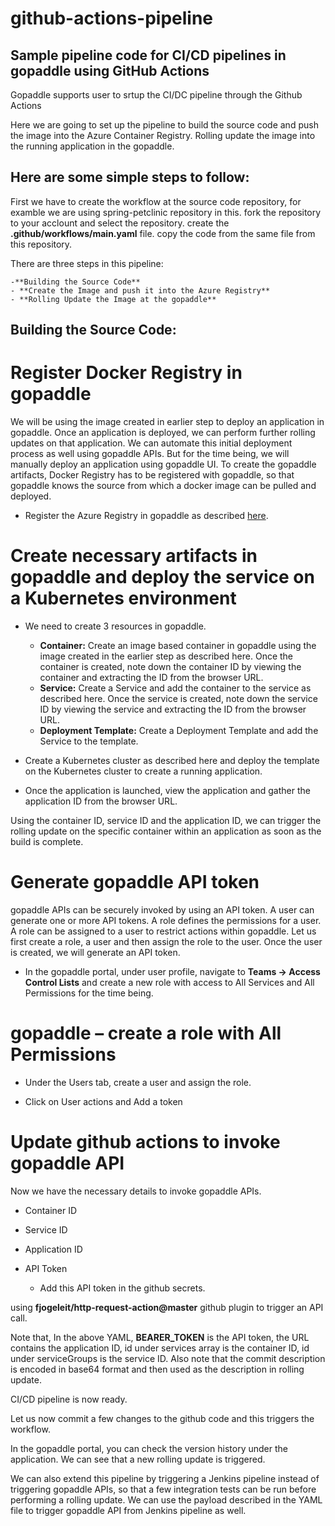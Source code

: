 # github-actions-pipeline
## Sample pipeline code for CI/CD pipelines in gopaddle using GitHub Actions
Gopaddle supports user to srtup the CI/DC pipeline through the Github Actions


  Here we are going to set up the pipeline to build the source code and push the image into the Azure Container Registry. Rolling update the image into the running application in the gopaddle.


## Here are some simple steps to follow:

  First we have to create the workflow at the source code repository, for examble we are using spring-petclinic repository in this. fork the repository to your acclount and select the repository. create the **.github/workflows/main.yaml** file. copy the code from the same file from this repository.
  
  There are three steps in this pipeline:
  
    -**Building the Source Code**
    - **Create the Image and push it into the Azure Registry**
    - **Rolling Update the Image at the gopaddle**
    
  

## Building the Source Code: 






# Register Docker Registry in gopaddle
We will be using the image created in earlier step to deploy an application in gopaddle. Once an application is deployed, we can perform further rolling updates on that application. We can automate this initial deployment process as well using gopaddle APIs. But for the time being, we will manually deploy an application using gopaddle UI. To create the gopaddle artifacts, Docker Registry has to be registered with gopaddle, so that gopaddle knows the source from which a docker image can be pulled and deployed.

- Register the Azure Registry in gopaddle as described [here](https://help.gopaddle.io/en/articles/3942974-adding-a-docker-registry).

# Create necessary artifacts in gopaddle and deploy the service on a Kubernetes environment

- We need to create 3 resources in gopaddle.
  - **Container:** Create an image based container in gopaddle using the image created in the earlier step as described here. Once the container is created, note down the container ID by viewing the container and extracting the ID from the browser URL.
  - **Service:** Create a Service and add the container to the service as described here. Once the service is created, note down the service ID by viewing the service and extracting the ID from the browser URL.
  - **Deployment Template:** Create a Deployment Template and add the Service to the template.
 

- Create a Kubernetes cluster as described here and deploy the template on the Kubernetes cluster to create a running application.

- Once the application is launched, view the application and gather the application ID from the browser URL.


Using the container ID, service ID and the application ID, we can trigger the rolling update on the specific container within an application as soon as the build is complete.

# Generate gopaddle API token

gopaddle APIs can be securely invoked by using an API token. A user can generate one or more API tokens. A role defines the permissions for a user. A role can be assigned to a user to restrict actions within gopaddle. Let us first create a role, a user and then assign the role to the user. Once the user is created, we will generate an API token.

- In the gopaddle portal, under user profile, navigate to **Teams -> Access Control Lists** and create a new role with access to All Services and All Permissions for the time being.

# gopaddle – create a role with All Permissions

- Under the Users tab, create a user and assign the role.

- Click on User actions and Add a token


# Update github actions to invoke gopaddle API

Now we have the necessary details to invoke gopaddle APIs.

- Container ID
- Service ID
- Application ID
- API Token

  - Add this API token in the github secrets.

using **fjogeleit/http-request-action@master** github plugin to trigger an API call.

Note that, In the above YAML, **BEARER_TOKEN** is the API token, the URL contains the application ID, id under services array is the container ID,        id under serviceGroups is the service ID. Also note that the commit description is encoded in base64 format and then used as the description in          rolling update.

CI/CD pipeline is now ready.

Let us now commit a few changes to the github code and this triggers the workflow.


In the gopaddle portal, you can check the version history under the application. We can see that a new rolling update is triggered.


We can also extend this pipeline by triggering a Jenkins pipeline instead of triggering gopaddle APIs, so that a few integration tests can be run before performing a rolling update. We can use the payload described in the YAML file to trigger gopaddle API from Jenkins pipeline as well. 




